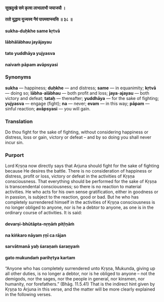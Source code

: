 #### सुखदुःखे समे कृत्वा लाभालाभौ जयाजयौ ।
#### ततो युद्धाय युज्यस्व नैवं पापमवाप्स्यसि ॥ ३८ ॥

#### sukha-duḥkhe same kṛtvā
#### lābhālābhau jayājayau
#### tato yuddhāya yujyasva
#### naivaṁ pāpam avāpsyasi

### Synonyms

**sukha** — happiness; **duḥkhe** — and distress; **same** — in equanimity; **kṛtvā** — doing so; **lābha**-**alābhau** — both profit and loss; **jaya**-**ajayau** — both victory and defeat; **tataḥ** — thereafter; **yuddhāya** — for the sake of fighting; **yujyasva** — engage (fight); **na** — never; **evam** — in this way; **pāpam** — sinful reaction; **avāpsyasi** — you will gain.

### Translation

Do thou fight for the sake of fighting, without considering happiness or distress, loss or gain, victory or defeat – and by so doing you shall never incur sin.

### Purport

Lord Kṛṣṇa now directly says that Arjuna should fight for the sake of fighting because He desires the battle. There is no consideration of happiness or distress, profit or loss, victory or defeat in the activities of Kṛṣṇa consciousness. That everything should be performed for the sake of Kṛṣṇa is transcendental consciousness; so there is no reaction to material activities. He who acts for his own sense gratification, either in goodness or in passion, is subject to the reaction, good or bad. But he who has completely surrendered himself in the activities of Kṛṣṇa consciousness is no longer obliged to anyone, nor is he a debtor to anyone, as one is in the ordinary course of activities. It is said:

#### devarṣi-bhūtāpta-nṛṇāṁ pitṝṇāṁ
#### na kiṅkaro nāyam ṛṇī ca rājan
#### sarvātmanā yaḥ śaraṇaṁ śaraṇyaṁ
#### gato mukundaṁ parihṛtya kartam

“Anyone who has completely surrendered unto Kṛṣṇa, Mukunda, giving up all other duties, is no longer a debtor, nor is he obliged to anyone – not the demigods, nor the sages, nor the people in general, nor kinsmen, nor humanity, nor forefathers.” (Bhāg. 11.5.41) That is the indirect hint given by Kṛṣṇa to Arjuna in this verse, and the matter will be more clearly explained in the following verses.